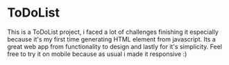 # ToDoList    
This is a ToDoList project,
  i faced a lot of challenges finishing it especially because it's my first time generating HTML element from javascript.
  Its a great web app from functionality to design and lastly for it's simplicity.
  Feel free to try it on mobile because as usual i made it responsive :) 
